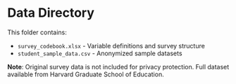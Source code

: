 # Data Directory

This folder contains:
- `survey_codebook.xlsx` - Variable definitions and survey structure
- `student_sample_data.csv` - Anonymized sample datasets

**Note**: Original survey data is not included for privacy protection.
Full dataset available from Harvard Graduate School of Education.
